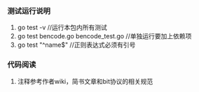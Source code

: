 ### 测试运行说明
1. go test -v //运行本包内所有测试
2. go test bencode.go bencode_test.go //单独运行要加上依赖项
3. go test "^name$" //正则表达式必须有引号

### 代码阅读
1. 注释参考作者wiki，简书文章和bit协议的相关规范
